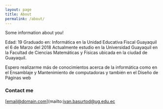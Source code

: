 ```yaml
---
layout: page
title: About
permalink: /about/
---
```


Some information about you!

Edad: 19
Graduado en: Informática en la Unidad Educativa Fiscal Guayaquil
el 6 de Marzo del 2018
Actualmente estudio en la Universidad Guayaquil en la Facultad de Ciencias Matemáticas y Físicas ubicada en la ciudad de Guayaquil.

Espero realizarme más de conocimientos acerca de la informática como en el Ensamblaje y Mantenimiento de computadoras y también en el Diseño de Páginas web


### Contact me

[email@domain.com](mailto:ivan.basurtod@ug.edu.ec
